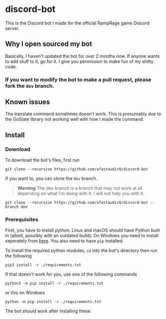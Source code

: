 # discord-bot
This is the Discord bot I made for the official RampRage game Discord server.


## Why I open sourced my bot
Basically, I haven't updated the bot for over 2 months now. If anyone wants to add stuff to it, go for it. I give you permission to make fun of my shitty code.

### If you want to modify the bot to make a pull request, please fork the `dev` branch.

## Known issues

The translate command sometimes doesn't work. This is presumably due to the GoSlate library not working well with how I made the command.

## Install

### Download

To download the bot's files, first run

```
git clone --recursive https://github.com/afastaudir8/discord-bot
```
If you want to, you can clone the `dev` branch. 
>**Warning**
>The dev branch is a branch that may not work at all depending on what I'm doing with it. I will not help you with it.
```
git clone --recursive https://github.com/afastaudir8/discord-bot --branch dev
```

### Prerequisites

First, you have to install python. Linux and macOS should have Python built in (albeit, possibly with an outdated build). On Windows you need to install seperately from [here](https://www.python.org/). You also need to have `pip` installed.


To install the required python modules, `cd` into the bot's directory then run the following 
```
pip3 install -r ./requirements.txt
```
If that doesn't work for you, use one of the following commands

```
python3 -m pip install -r ./requirements.txt
```
or this on Windows
```
python -m pip install -r ./requirements.txt
```

The bot *should* work after installing these
